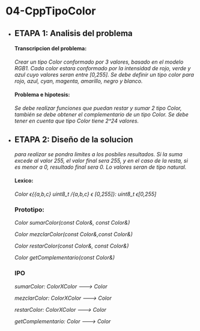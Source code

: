# 04-CppTipoColor

- ## ETAPA 1: Analisis del problema
   #### Transcripcion del problema: 
   _Crear un tipo Color conformado por 3 valores, basado en el modelo RGB1. Cada color estara conformado por la intensidad de rojo, verde y azul cuyo valores seran entre [0,255]. Se debe definir un tipo color para rojo, azul, cyan, magenta, amarillo, negro y blanco._
   
   #### Problema e hipotesis:
   _Se debe realizar funciones que puedan restar y sumar 2 tipo Color, también se debe obtener el complementario de un tipo Color. Se debe tener en cuenta que tipo Color tiene 2^24 valores._

- ## ETAPA 2: Diseño de la solucion
  _para realizar se pondra limites a los posbiles resultados. Si la suma excede al valor 255, el valor final sera 255, y en el caso de la resta, si es menor a 0, resultado final sera 0. Lo valores seran de tipo natural._
   #### Lexico:
   _Color ϵ{{a,b,c} uint8_t /{a,b,c} ϵ [0,255]}: uint8_t ϵ[0,255]_
   
   ### Prototipo:
   _Color sumarColor(const Color&, const Color&)_
   
	_Color mezclarColor(const Color&,const Color&)_
   
	_Color restarColor(const Color&, const Color&)_
   
	_Color getComplementario(const Color&)_

   ### IPO
	_sumarColor: ColorXColor ---> Color_

	_mezclarColor: ColorXColor ---> Color_

	_restarColor: ColorXColor ---> Color_

	_getComplementario: Color ---> Color_
   
   
